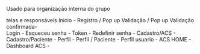 Usado para organização interna do grupo

telas e responsáveis
Inicio - 
Registro / Pop up  Validação / Pop up Validação confirmada-  
Login - 
Esqueceu senha - 
Token - 
Redefinir senha - 
Cadastro/ACS - 
Cadastro/Paciente - 
Perfil - 
Perfil / Paciente -
Perfil usuario - 
ACS HOME - 
Dashboard ACS -
 
